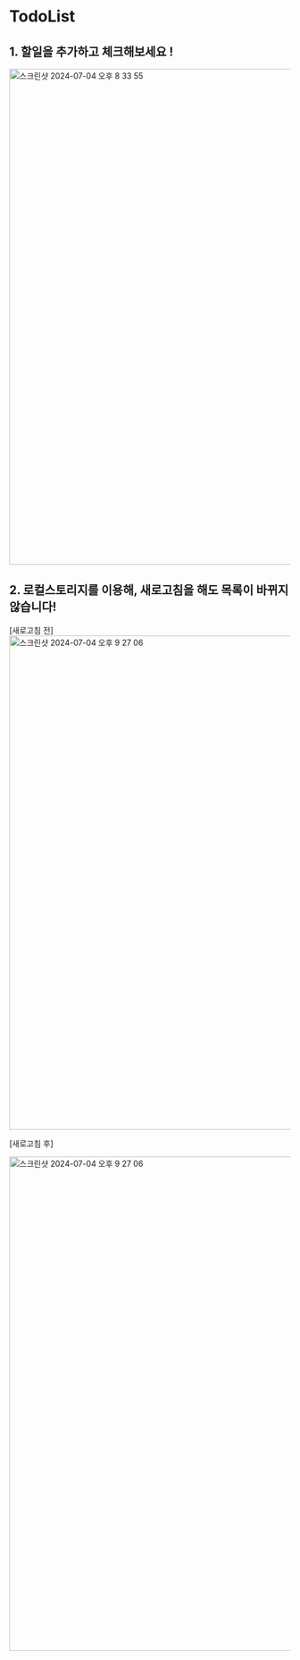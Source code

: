 # TodoList


## 1. 할일을 추가하고 체크해보세요 !

<img width="888" alt="스크린샷 2024-07-04 오후 8 33 55" src="https://github.com/dayaelee/TodoList/assets/57593704/d1de1357-b31f-4148-a9e4-f588f42d06b4">

## 2. 로컬스토리지를 이용해, 새로고침을 해도 목록이 바뀌지 않습니다!

[새로고침 전]
<img width="885" alt="스크린샷 2024-07-04 오후 9 27 06" src="https://github.com/dayaelee/TodoList/assets/57593704/b8eed6d2-1016-4cf7-8987-66bd41fcb154">

[새로고침 후]

<img width="885" alt="스크린샷 2024-07-04 오후 9 27 06" src="https://github.com/dayaelee/TodoList/assets/57593704/b8eed6d2-1016-4cf7-8987-66bd41fcb154">

